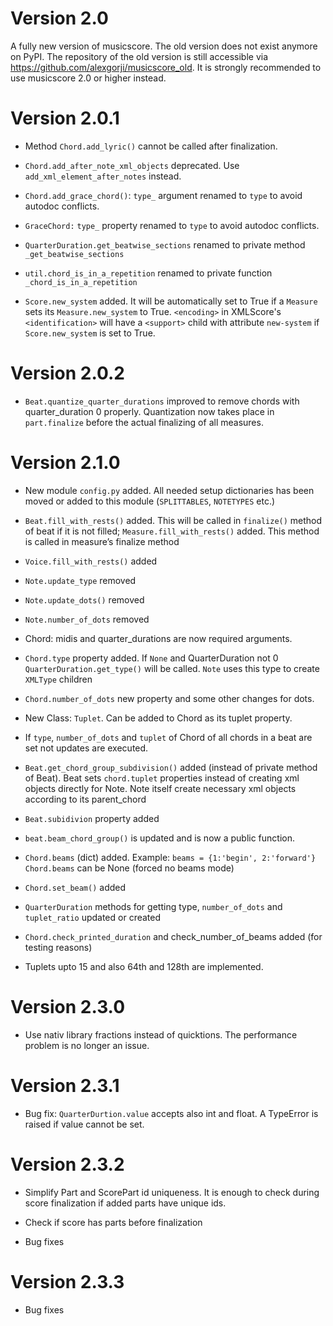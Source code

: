 # Version 2.0

A fully new version of musicscore. The old version does not exist anymore on PyPI. The repository of the old version is
still accessible via https://github.com/alexgorji/musicscore_old. It is strongly recommended to use musicscore 2.0 or
higher instead.

# Version 2.0.1

* Method `Chord.add_lyric()` cannot be called after finalization.

* `Chord.add_after_note_xml_objects` deprecated. Use `add_xml_element_after_notes` instead.

* `Chord.add_grace_chord()`: `type_` argument renamed to `type` to avoid autodoc conflicts.

* `GraceChord:` `type_` property renamed to `type` to avoid autodoc conflicts.

* `QuarterDuration.get_beatwise_sections` renamed to private method `_get_beatwise_sections`

* `util.chord_is_in_a_repetition` renamed to private function `_chord_is_in_a_repetition`

* `Score.new_system` added. It will be automatically set to True if a `Measure` sets its `Measure.new_system` to
True. `<encoding>` in XMLScore's `<identification>` will have a `<support>` child with attribute `new-system` if `Score.new_system` is set to True.

# Version 2.0.2

* `Beat.quantize_quarter_durations` improved to remove chords with quarter_duration 0 properly. Quantization now takes place in `part.finalize` before the actual finalizing of all measures.

# Version 2.1.0

* New module `config.py` added. All needed setup dictionaries has been moved or added to this module (`SPLITTABLES`, `NOTETYPES` etc.)

* `Beat.fill_with_rests()` added. This will be called in `finalize()` method of beat if it is not filled;
`Measure.fill_with_rests()` added. This method is called in measure’s finalize method

* `Voice.fill_with_rests()` added

* `Note.update_type` removed

* `Note.update_dots()` removed
* `Note.number_of_dots` removed

* Chord: midis and quarter_durations are now required arguments.

* `Chord.type` property added. If `None` and QuarterDuration not 0 `QuarterDuration.get_type()` will be called. `Note` uses this type to create `XMLType` children

* `Chord.number_of_dots` new property and some other changes for dots.

* New Class: `Tuplet`. Can be added to Chord as its tuplet property.

* If `type`, `number_of_dots` and `tuplet` of Chord of all chords in a beat are set not updates are executed.

* `Beat.get_chord_group_subdivision()` added (instead of private method of Beat). Beat sets `chord.tuplet` properties instead of creating xml objects directly for Note. Note itself create necessary xml objects according to its parent_chord

* `Beat.subidivion` property added

* `beat.beam_chord_group()` is updated and is now a public function.

* `Chord.beams` (dict) added. Example: `beams = {1:'begin', 2:'forward'}` `Chord.beams` can be None (forced no beams mode)

* `Chord.set_beam()` added

* `QuarterDuration` methods for getting type, `number_of_dots` and `tuplet_ratio` updated or created

* `Chord.check_printed_duration` and check_number_of_beams added (for testing reasons)

* Tuplets upto 15 and also 64th and 128th are implemented. 

# Version 2.3.0
* Use nativ library fractions instead of quicktions. The performance problem is no longer an issue.

# Version 2.3.1
* Bug fix: `QuarterDurtion.value` accepts also int and float. A TypeError is raised if value cannot be set.

# Version 2.3.2
* Simplify Part and ScorePart id uniqueness. It is enough to check during score finalization if added parts have unique ids.

* Check if score has parts before finalization

* Bug fixes

# Version 2.3.3

* Bug fixes
